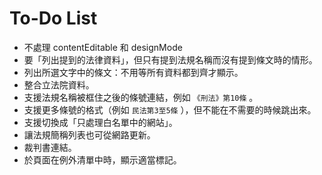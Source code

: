 # To-Do List

* 不處理 contentEditable 和 designMode
* 要「列出提到的法律資料」，但只有提到法規名稱而沒有提到條文時的情形。
* 列出所選文字中的條文：不用等所有資料都到齊才顯示。
* 整合立法院資料。
* 支援法規名稱被框住之後的條號連結，例如 `《刑法》第10條` 。
* 支援更多條號的格式（例如 `民法第3至5條` ），但不能在不需要的時候跳出來。
* 支援切換成「只處理白名單中的網站」。
* 讓法規簡稱列表也可從網路更新。
* 裁判書連結。
* 於頁面在例外清單中時，顯示適當標記。
